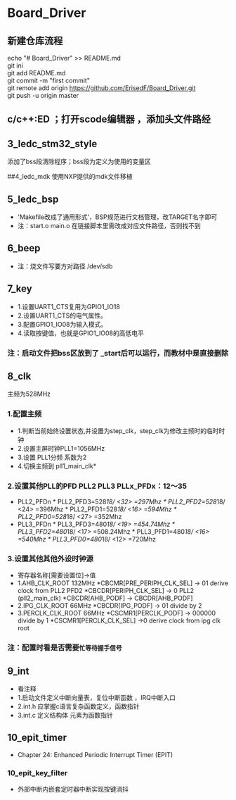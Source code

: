 # Board_Driver
## 新建仓库流程
echo "# Board_Driver" >> README.md<br>
git ini<br>
git add README.md<br>
git commit -m "first commit"<br>
git remote add origin https://github.com/ErisedF/Board_Driver.git<br>
git push -u origin master<br>

## c/c++:ED ；打开scode编辑器 ，添加头文件路经

## 3_ledc_stm32_style
添加了bss段清除程序；bss段为定义为使用的变量区<br>

##4_ledc_mdk
使用NXP提供的mdk文件移植


## 5_ledc_bsp
* 'Makefile改成了通用形式'，BSP规范进行文档管理，改TARGET名字即可<br>
* 注：start.o main.o 在链接脚本里需改成对应文件路径，否则找不到<br>

## 6_beep
* 注：烧文件写要方对路径  /dev/sdb

## 7_key
* 1.设置UART1_CTS复用为GPIO1_IO18
* 2.设置UART1_CTS的电气属性。
* 3.配置GPIO1_IO08为输入模式。
* 4.读取按键值，也就是GPIO1_IO08的高低电平
### 注：启动文件把bss区放到了 _start后可以运行，而教材中是直接删除

## 8_clk 
主频为528MHz<br>
### 1.配置主频
* 1.判断当前始终设置状态,并设置为step_clk，step_clk为修改主频时的临时时钟
* 2.设置主屏时钟PLL1=1056MHz
* 3.设置 PLL1分频 系数为2
* 4.切换主频到 pll1_main_clk*
### 2.设置其他PLL的PFD PLL2 PLL3 PLLx_PFDx：12～35
* PLL2_PFDn
		* PLL2_PFD3=528*18/ <32> =297Mhz 
		* PLL2_PFD2=528*18/ <24> =396Mhz
		* PLL2_PFD1=528*18/ <16> =594Mhz 
		* PLL2_PFD0=528*18/ <27> =352Mhz
* PLL3_PFDn
		* PLL3_PFD3=480*18/ <19> =454.74Mhz
		* PLL3_PFD2=480*18/ <17> =508.24Mhz
		* PLL3_PFD1=480*18/ <16> =540Mhz
		* PLL3_PFD0=480*18/ <12> =720Mhz
	
### 3.设置其他其他外设时钟源
* 寄存器名称[需要设置位]->值
* 1.AHB_CLK_ROOT    	132MHz
		*CBCMR[PRE_PERIPH_CLK_SEL]  -> 01 derive clock from PLL2 PFD2
		*CBCDR[PERIPH_CLK_SEL]  -> 0 PLL2 (pll2_main_clk)
		*CBCDR[AHB_PODF] -> CBCDR[AHB_PODF]
* 2.IPG_CLK_ROOT   		66MHz
		*CBCDR[IPG_PODF] -> 01 divide by 2
* 3.PERCLK_CLK_ROOT		66MHz
		*CSCMR1[PERCLK_PODF] -> 000000 divide by 1
		*CSCMR1[PERCLK_CLK_SEL] ->0 derive clock from ipg clk root
### 注：配置时看是否需要`忙等待握手信号`

## 9_int
* 看注释
* 1.启动文件定义中断向量表，复位中断函数 ，IRQ中断入口
* 2.int.h 应掌握c语言复杂函数定义，函数指针
* 3.int.c 定义结构体 元素为函数指针

## 10_epit_timer
* Chapter 24​: Enhanced Periodic Interrupt Timer (EPIT)
### 10_epit_key_filter
* 外部中断内嵌套定时器中断实现按键消抖


	
		
		
